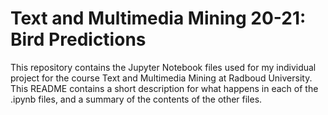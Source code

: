 # Text and Multimedia Mining 20-21: Bird Predictions
This repository contains the Jupyter Notebook files used for my individual project for the course Text and Multimedia Mining at Radboud University.
This README contains a short description for what happens in each of the .ipynb files, and a summary of the contents of the other files.
